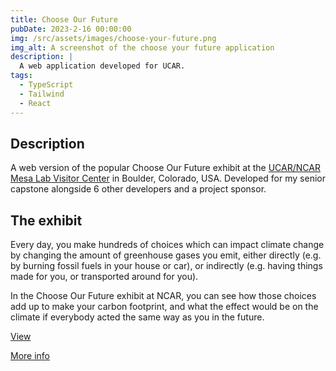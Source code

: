 ```yaml
---
title: Choose Our Future
pubDate: 2023-2-16 00:00:00
img: /src/assets/images/choose-your-future.png
img_alt: A screenshot of the choose your future application
description: |
  A web application developed for UCAR.
tags:
  - TypeScript
  - Tailwind
  - React
---
```

## Description
A web version of the popular Choose Our Future exhibit at the [UCAR/NCAR Mesa Lab Visitor Center](https://scied.ucar.edu/visit) in Boulder, Colorado, USA. Developed for my senior capstone alongside 6 other developers and a project sponsor.

## The exhibit
Every day, you make hundreds of choices which can impact climate change by changing the amount of greenhouse gases you emit, either directly (e.g. by burning fossil fuels in your house or car), or indirectly (e.g. having things made for you, or transported around for you).

In the Choose Our Future exhibit at NCAR, you can see how those choices add up to make your carbon footprint, and what the effect would be on the climate if everybody acted the same way as you in the future.

[View](https://scied.ucar.edu/interactive/choose-our-future)

[More info](https://scied.ucar.edu/exhibits/ourfuture)
